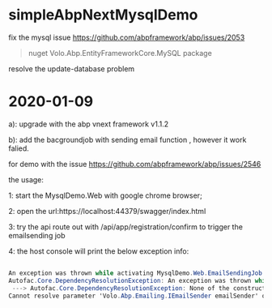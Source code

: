 # simpleAbpNextMysqlDemo

fix the mysql issue
https://github.com/abpframework/abp/issues/2053

> nuget Volo.Abp.EntityFrameworkCore.MySQL package
>

resolve the update-database problem

# 2020-01-09
a): upgrade with the abp vnext framework  v1.1.2

b): add the bacgroundjob with sending email function , however it work falied.

for demo with the issue https://github.com/abpframework/abp/issues/2546

the usage:

1:  start the MysqlDemo.Web with google chrome browser;

2:  open the url:https://localhost:44379/swagger/index.html

3:  try the api route out with /api/app/registration/confirm to trigger the emailsending job

4: the host console will print the below exception info:


```c#

An exception was thrown while activating MysqlDemo.Web.EmailSendingJob.
Autofac.Core.DependencyResolutionException: An exception was thrown while activating MysqlDemo.Web.EmailSendingJob.
 ---> Autofac.Core.DependencyResolutionException: None of the constructors found with 'Autofac.Core.Activators.Reflection.DefaultConstructorFinder' on type 'MysqlDemo.Web.EmailSendingJob' can be invoked with the available services and parameters:
Cannot resolve parameter 'Volo.Abp.Emailing.IEmailSender emailSender' of constructor 'Void .ctor(Volo.Abp.Emailing.IEmailSender)'.
```



 
